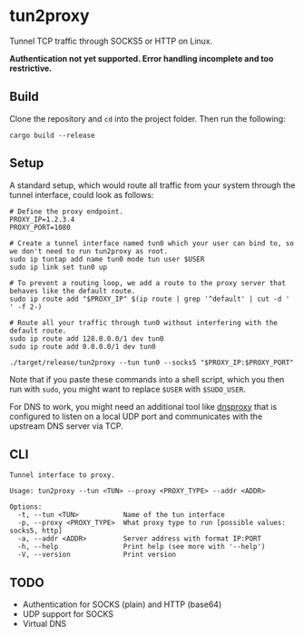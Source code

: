 # tun2proxy
Tunnel TCP traffic through SOCKS5 or HTTP on Linux.

**Authentication not yet supported. Error handling incomplete and too restrictive.**

## Build
Clone the repository and `cd` into the project folder. Then run the following:
```
cargo build --release
```

## Setup
A standard setup, which would route all traffic from your system through the tunnel interface, could look as follows:
```shell
# Define the proxy endpoint.
PROXY_IP=1.2.3.4
PROXY_PORT=1080

# Create a tunnel interface named tun0 which your user can bind to, so we don't need to run tun2proxy as root.
sudo ip tuntap add name tun0 mode tun user $USER
sudo ip link set tun0 up

# To prevent a routing loop, we add a route to the proxy server that behaves like the default route.
sudo ip route add "$PROXY_IP" $(ip route | grep '^default' | cut -d ' ' -f 2-)

# Route all your traffic through tun0 without interfering with the default route.
sudo ip route add 128.0.0.0/1 dev tun0
sudo ip route add 0.0.0.0/1 dev tun0

./target/release/tun2proxy --tun tun0 --socks5 "$PROXY_IP:$PROXY_PORT"
```

Note that if you paste these commands into a shell script, which you then run with `sudo`, you might want to replace
`$USER` with `$SUDO_USER`.

For DNS to work, you might need an additional tool like [dnsproxy](https://github.com/AdguardTeam/dnsproxy) that is
configured to listen on a local UDP port and communicates with the upstream DNS server via TCP.

## CLI
```
Tunnel interface to proxy.

Usage: tun2proxy --tun <TUN> --proxy <PROXY_TYPE> --addr <ADDR>

Options:
  -t, --tun <TUN>           Name of the tun interface
  -p, --proxy <PROXY_TYPE>  What proxy type to run [possible values: socks5, http]
  -a, --addr <ADDR>         Server address with format IP:PORT
  -h, --help                Print help (see more with '--help')
  -V, --version             Print version
```

## TODO
- Authentication for SOCKS (plain) and HTTP (base64)
- UDP support for SOCKS
- Virtual DNS
